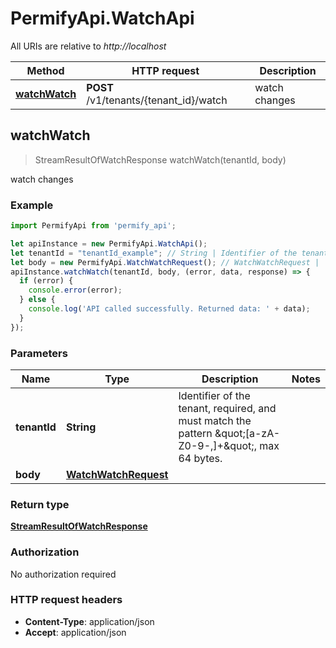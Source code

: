 # PermifyApi.WatchApi

All URIs are relative to *http://localhost*

Method | HTTP request | Description
------------- | ------------- | -------------
[**watchWatch**](WatchApi.md#watchWatch) | **POST** /v1/tenants/{tenant_id}/watch | watch changes



## watchWatch

> StreamResultOfWatchResponse watchWatch(tenantId, body)

watch changes

### Example

```javascript
import PermifyApi from 'permify_api';

let apiInstance = new PermifyApi.WatchApi();
let tenantId = "tenantId_example"; // String | Identifier of the tenant, required, and must match the pattern \"[a-zA-Z0-9-,]+\", max 64 bytes.
let body = new PermifyApi.WatchWatchRequest(); // WatchWatchRequest | 
apiInstance.watchWatch(tenantId, body, (error, data, response) => {
  if (error) {
    console.error(error);
  } else {
    console.log('API called successfully. Returned data: ' + data);
  }
});
```

### Parameters


Name | Type | Description  | Notes
------------- | ------------- | ------------- | -------------
 **tenantId** | **String**| Identifier of the tenant, required, and must match the pattern \&quot;[a-zA-Z0-9-,]+\&quot;, max 64 bytes. | 
 **body** | [**WatchWatchRequest**](WatchWatchRequest.md)|  | 

### Return type

[**StreamResultOfWatchResponse**](StreamResultOfWatchResponse.md)

### Authorization

No authorization required

### HTTP request headers

- **Content-Type**: application/json
- **Accept**: application/json

